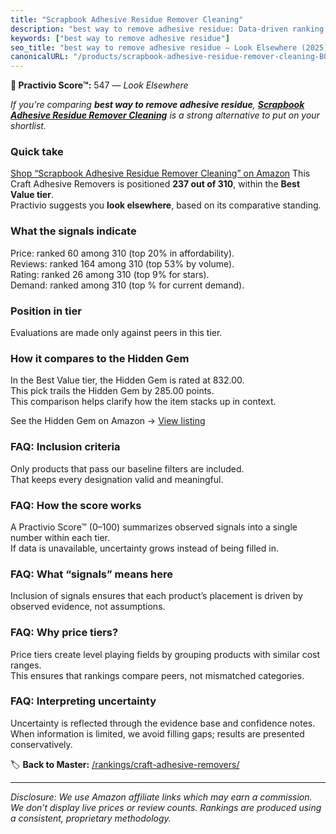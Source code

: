 ```yaml
---
title: "Scrapbook Adhesive Residue Remover Cleaning"
description: "best way to remove adhesive residue: Data-driven ranking using the Practivio Score™. Positioned by quality, value, demand, findability, momentum."
keywords: ["best way to remove adhesive residue"]
seo_title: "best way to remove adhesive residue — Look Elsewhere (2025)"
canonicalURL: "/products/scrapbook-adhesive-residue-remover-cleaning-B09YM7X7RS/"
---
```


**🚫 Practivio Score™:** 547 — _Look Elsewhere_


*If you're comparing **best way to remove adhesive residue**, **[Scrapbook Adhesive Residue Remover Cleaning](https://www.amazon.com/dp/B09YM7X7RS?tag=practivio-20)** is a strong alternative to put on your shortlist.*
### Quick take
[Shop “Scrapbook Adhesive Residue Remover Cleaning” on Amazon](https://www.amazon.com/dp/B09YM7X7RS?tag=practivio-20)
This Craft Adhesive Removers is positioned **237 out of 310**, within the **Best Value tier**.  
Practivio suggests you **look elsewhere**, based on its comparative standing.

### What the signals indicate
Price: ranked 60 among 310 (top 20% in affordability).  
Reviews: ranked 164 among 310 (top 53% by volume).  
Rating: ranked 26 among 310 (top 9% for stars).  
Demand: ranked  among 310 (top % for current demand).

### Position in tier
Evaluations are made only against peers in this tier.

### How it compares to the Hidden Gem
In the Best Value tier, the Hidden Gem is rated at 832.00.  
This pick trails the Hidden Gem by 285.00 points.  
This comparison helps clarify how the item stacks up in context.  

See the Hidden Gem on Amazon → [View listing](https://www.amazon.com/dp/B0CJNS7RV1?tag=practivio-20)

### FAQ: Inclusion criteria
Only products that pass our baseline filters are included.  
That keeps every designation valid and meaningful.

### FAQ: How the score works
A Practivio Score™ (0–100) summarizes observed signals into a single number within each tier.  
If data is unavailable, uncertainty grows instead of being filled in.

### FAQ: What “signals” means here
Inclusion of signals ensures that each product’s placement is driven by observed evidence, not assumptions.

### FAQ: Why price tiers?
Price tiers create level playing fields by grouping products with similar cost ranges.  
This ensures that rankings compare peers, not mismatched categories.

### FAQ: Interpreting uncertainty
Uncertainty is reflected through the evidence base and confidence notes.  
When information is limited, we avoid filling gaps; results are presented conservatively.


🏷️ **Back to Master:** [/rankings/craft-adhesive-removers/](/rankings/craft-adhesive-removers/)

---
_Disclosure: We use Amazon affiliate links which may earn a commission. We don’t display live prices or review counts. Rankings are produced using a consistent, proprietary methodology._
